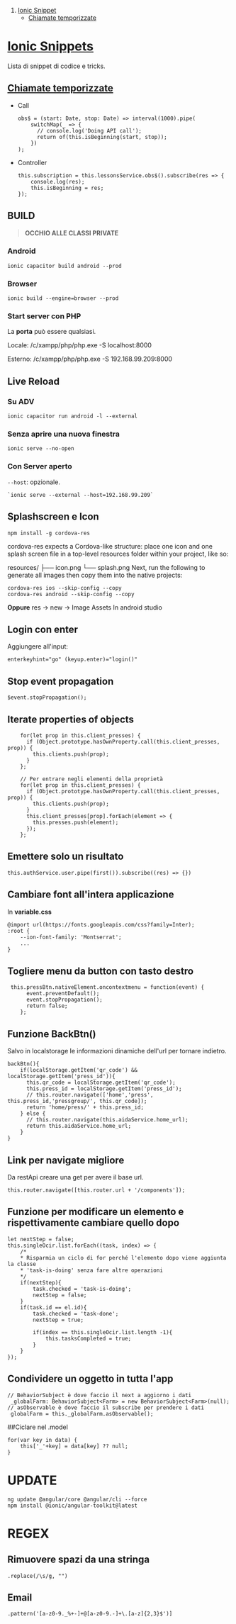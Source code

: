 1. [Ionic Snippet](#ionic-snippet)
	- [Chiamate temporizzate](#chiamate-temporizzate)

# [Ionic Snippets](#ionic-snippet)

Lista di snippet di codice e tricks.

## [Chiamate temporizzate](#chiamate-temporizzate)

- Call
    ```
   obs$ = (start: Date, stop: Date) => interval(1000).pipe(
   		switchMap(_ => {
   		  // console.log('Doing API call');
   		  return of(this.isBeginning(start, stop));
   	    })
	);
    ```
- Controller

    ```private subscription: Subscription;
    this.subscription = this.lessonsService.obs$().subscribe(res => {
    	console.log(res);
    	this.isBeginning = res;
    });
    ```

## BUILD

> **OCCHIO ALLE CLASSI PRIVATE**

### Android

    ionic capacitor build android --prod

### Browser

    ionic build --engine=browser --prod

### Start server con PHP

La **porta** può essere qualsiasi.

Locale:
    /c/xampp/php/php.exe -S localhost:8000

Esterno:
    /c/xampp/php/php.exe -S 192.168.99.209:8000

## Live Reload

### Su ADV

    ionic capacitor run android -l --external

### Senza aprire una nuova finestra

    ionic serve --no-open

### Con Server aperto

`--host`: opzionale.

    `ionic serve --external --host=192.168.99.209`

## Splashscreen e Icon

    npm install -g cordova-res

cordova-res expects a Cordova-like structure: place one icon and one splash screen file in a top-level resources folder within your project, like so:

resources/
├── icon.png
└── splash.png
Next, run the following to generate all images then copy them into the native projects:

    cordova-res ios --skip-config --copy
    cordova-res android --skip-config --copy


**Oppure**
res -> new -> Image Assets
In android studio

## Login con enter

Aggiungere all'input:

    enterkeyhint="go" (keyup.enter)="login()"

## Stop event propagation

    $event.stopPropagation();

## Iterate properties of objects

		for(let prop in this.client_presses) {
		  if (Object.prototype.hasOwnProperty.call(this.client_presses, prop)) {
			this.clients.push(prop);
		  }
		};
		
		// Per entrare negli elementi della proprietà
		for(let prop in this.client_presses) {
          if (Object.prototype.hasOwnProperty.call(this.client_presses, prop)) {
            this.clients.push(prop);
          }
          this.client_presses[prop].forEach(element => {
            this.presses.push(element);
          });
        };

## Emettere solo un risultato

    this.authService.user.pipe(first()).subscribe((res) => {})

## Cambiare font all'intera applicazione

In **variable.css**

    @import url(https://fonts.googleapis.com/css?family=Inter);
    :root {
     	--ion-font-family: 'Montserrat';
		...
	}

## Togliere menu da button con tasto destro

     this.pressBtn.nativeElement.oncontextmenu = function(event) {
    	  event.preventDefault();
    	  event.stopPropagation();
    	  return false;
    	};
		
## Funzione BackBtn()

Salvo in localstorage le informazioni dinamiche dell'url per tornare indietro.

    backBtn(){
        if(localStorage.getItem('qr_code') && localStorage.getItem('press_id')){
          this.qr_code = localStorage.getItem('qr_code');
          this.press_id = localStorage.getItem('press_id');
          // this.router.navigate(['home','press', this.press_id,'pressgroup/', this.qr_code]);
          return 'home/press/' + this.press_id;
        } else {
          // this.router.navigate(this.aidaService.home_url);
          return this.aidaService.home_url;
        }
    }	


## Link per navigate migliore

Da restApi creare una get per avere il base url.

    this.router.navigate([this.router.url + '/components']);

## Funzione per modificare un elemento e rispettivamente cambiare quello dopo

```
let nextStep = false;
this.singleOcir.list.forEach((task, index) => {
	/*
	* Risparmia un ciclo di for perché l'elemento dopo viene aggiunta la classe
	* 'task-is-doing' senza fare altre operazioni
	*/
	if(nextStep){
		task.checked = 'task-is-doing';
		nextStep = false;
	}
	if(task.id == el.id){
		task.checked = 'task-done';
		nextStep = true;

		if(index == this.singleOcir.list.length -1){
			this.tasksCompleted = true;
		}
	}
});
```

## Condividere un oggetto in tutta l'app

```
// BehaviorSubject è dove faccio il next a aggiorno i dati
 _globalFarm: BehaviorSubject<Farm> = new BehaviorSubject<Farm>(null);
// asObservable è dove faccio il subscribe per prendere i dati
 globalFarm = this._globalFarm.asObservable();
 ```
 
 ##Ciclare nel .model
 
```
for(var key in data) {
	this['_'+key] = data[key] ?? null;
}
```

# UPDATE

	ng update @angular/core @angular/cli --force
	npm install @ionic/angular-toolkit@latest


# REGEX

## Rimuovere spazi da una stringa
	.replace(/\s/g, "")
    
## Email
	.pattern('[a-z0-9._%+-]+@[a-z0-9.-]+\.[a-z]{2,3}$')]
	

